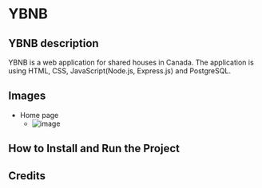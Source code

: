 # YBNB


## YBNB description
YBNB is a web application for shared houses in Canada. The application is using HTML, CSS, JavaScript(Node.js, Express.js) and PostgreSQL.


## Images

- Home page
  - ![image](https://user-images.githubusercontent.com/63859856/166074986-cdd3b1d9-7f7f-41df-b290-0f6eea03bb89.png)


## How to Install and Run the Project

## Credits

